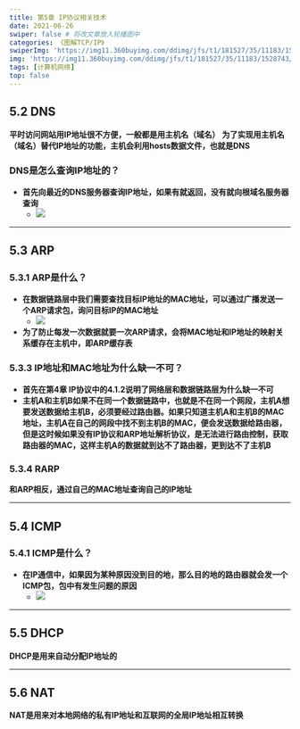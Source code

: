 ```yaml
---
title: 第5章 IP协议相关技术
date: 2021-06-26
swiper: false # 将改文章放入轮播图中
categories: 《图解TCP/IP》
swiperImg: 'https://img11.360buyimg.com/ddimg/jfs/t1/181527/35/11183/1528743/60d68543E4ed237f1/d577d17fe3b3cdf2.jpg' # 该文章在轮播图中的图片
img: 'https://img11.360buyimg.com/ddimg/jfs/t1/181527/35/11183/1528743/60d68543E4ed237f1/d577d17fe3b3cdf2.jpg' # 该文章图片，可以是本地目录下图片也可以是http://xxx图片
tags: [计算机网络]
top: false
---
```

## 5.2 DNS
**平时访问网站用IP地址很不方便，一般都是用主机名（域名）**
**为了实现用主机名（域名）替代IP地址的功能，主机会利用hosts数据文件，也就是DNS**
### DNS是怎么查询IP地址的？

- **首先向最近的DNS服务器查询IP地址，如果有就返回，没有就向根域名服务器查询**
   - ![](https://img14.360buyimg.com/ddimg/jfs/t1/188784/3/10285/175846/60d5da27E70bb3d0c/788c7379b5553333.jpg)

---

## 5.3 ARP
### 5.3.1 ARP是什么？

- **在数据链路层中我们需要查找目标IP地址的MAC地址，可以通过广播发送一个ARP请求包，询问目标IP的MAC地址**
   - ![](https://img12.360buyimg.com/ddimg/jfs/t1/182434/3/11078/83772/60d5dc4dE12cf50af/5306723c38908076.jpg)
- **为了防止每发一次数据就要一次ARP请求，会将MAC地址和IP地址的映射关系缓存在主机中，即ARP缓存表**

### 5.3.3 IP地址和MAC地址为什么缺一不可？

- **首先在第4章 IP协议中的4.1.2说明了网络层和数据链路层为什么缺一不可**
- **主机A和主机B如果不在同一个数据链路中，也就是不在同一个网段，主机A想要发送数据给主机B，必须要经过路由器。如果只知道主机A和主机B的MAC地址，主机A在自己的网段中找不到主机B的MAC，便会发送数据给路由器，但是这时候如果没有IP协议和ARP地址解析协议，是无法进行路由控制，获取路由器的MAC，这样主机A的数据就到达不了路由器，更到达不了主机B**

### 5.3.4 RARP
**和ARP相反，通过自己的MAC地址查询自己的IP地址**

---

## 5.4 ICMP
### 5.4.1 ICMP是什么？

- **在IP通信中，如果因为某种原因没到目的地，那么目的地的路由器就会发一个ICMP包，包中有发生问题的原因**
   - ![](https://img11.360buyimg.com/ddimg/jfs/t1/175355/24/16654/103299/60d6833bE555ce6c8/a123d6fbb4e5a9f4.jpg)

---

## 5.5 DHCP
**DHCP是用来自动分配IP地址的**

---

## 5.6 NAT
**NAT是用来对本地网络的私有IP地址和互联网的全局IP地址相互转换**

